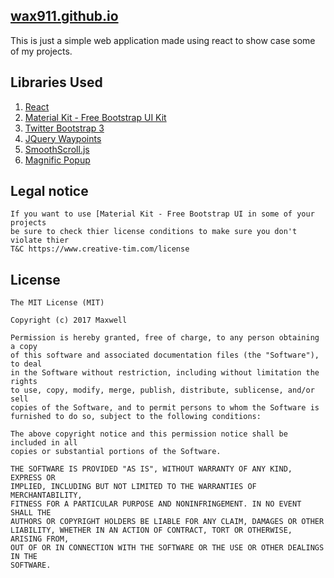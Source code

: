 ## [wax911.github.io](http://wax911.github.io)
This is just a simple web application made using react to show case some of my projects.

## Libraries Used

1. [React](https://reactjs.org/)
1. [Material Kit - Free Bootstrap UI Kit](http://demos.creative-tim.com/material-kit/index.html)
1. [Twitter Bootstrap 3](http://getbootstrap.com/)
1. [JQuery Waypoints](http://imakewebthings.com/waypoints/)
1. [SmoothScroll.js](https://github.com/cferdinandi/smooth-scroll)
1. [Magnific Popup](http://dimsemenov.com/plugins/magnific-popup/)

## Legal notice

```
If you want to use [Material Kit - Free Bootstrap UI in some of your projects
be sure to check thier license conditions to make sure you don't violate thier
T&C https://www.creative-tim.com/license
```


## License

```
The MIT License (MIT)

Copyright (c) 2017 Maxwell

Permission is hereby granted, free of charge, to any person obtaining a copy
of this software and associated documentation files (the "Software"), to deal
in the Software without restriction, including without limitation the rights
to use, copy, modify, merge, publish, distribute, sublicense, and/or sell
copies of the Software, and to permit persons to whom the Software is
furnished to do so, subject to the following conditions:

The above copyright notice and this permission notice shall be included in all
copies or substantial portions of the Software.

THE SOFTWARE IS PROVIDED "AS IS", WITHOUT WARRANTY OF ANY KIND, EXPRESS OR
IMPLIED, INCLUDING BUT NOT LIMITED TO THE WARRANTIES OF MERCHANTABILITY,
FITNESS FOR A PARTICULAR PURPOSE AND NONINFRINGEMENT. IN NO EVENT SHALL THE
AUTHORS OR COPYRIGHT HOLDERS BE LIABLE FOR ANY CLAIM, DAMAGES OR OTHER
LIABILITY, WHETHER IN AN ACTION OF CONTRACT, TORT OR OTHERWISE, ARISING FROM,
OUT OF OR IN CONNECTION WITH THE SOFTWARE OR THE USE OR OTHER DEALINGS IN THE
SOFTWARE.
```
